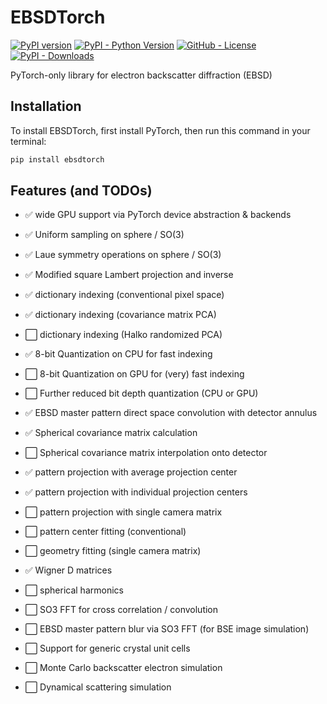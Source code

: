 # EBSDTorch

[![PyPI version](https://badge.fury.io/py/ebsdtorch.svg)](https://pypi.org/project/ebsdtorch/)
[![PyPI - Python Version](https://img.shields.io/pypi/pyversions/ebsdtorch)](https://pypi.org/project/ebsdtorch/)
[![GitHub - License](https://img.shields.io/github/license/ZacharyVarley/ebsdtorch)](https://github.com/ZacharyVarley/ebsdtorch/blob/main/LICENSE)
[![PyPI - Downloads](https://img.shields.io/pypi/dm/ebsdtorch)](https://pypi.org/project/ebsdtorch/)

PyTorch-only library for electron backscatter diffraction (EBSD)

## Installation

To install EBSDTorch, first install PyTorch, then run this command in your terminal:

```bash
pip install ebsdtorch
```

## Features (and TODOs)

- :white_check_mark: wide GPU support via PyTorch device abstraction & backends

- :white_check_mark: Uniform sampling on sphere / SO(3)
- :white_check_mark: Laue symmetry operations on sphere / SO(3)
- :white_check_mark: Modified square Lambert projection and inverse

- :white_check_mark: dictionary indexing (conventional pixel space)
- :white_check_mark: dictionary indexing (covariance matrix PCA)
- :white_large_square: dictionary indexing (Halko randomized PCA)

- :white_check_mark: 8-bit Quantization on CPU for fast indexing
- :white_large_square: 8-bit Quantization on GPU for (very) fast indexing
- :white_large_square: Further reduced bit depth quantization (CPU or GPU)
- :white_check_mark: EBSD master pattern direct space convolution with detector annulus

- :white_check_mark: Spherical covariance matrix calculation
- :white_large_square: Spherical covariance matrix interpolation onto detector

- :white_check_mark: pattern projection with average projection center
- :white_check_mark: pattern projection with individual projection centers
- :white_large_square: pattern projection with single camera matrix

- :white_large_square: pattern center fitting (conventional)
- :white_large_square: geometry fitting (single camera matrix)

- :white_check_mark: Wigner D matrices
- :white_large_square: spherical harmonics
- :white_large_square: SO3 FFT for cross correlation / convolution
- :white_large_square: EBSD master pattern blur via SO3 FFT (for BSE image simulation)

- :white_large_square: Support for generic crystal unit cells
- :white_large_square: Monte Carlo backscatter electron simulation
- :white_large_square: Dynamical scattering simulation
